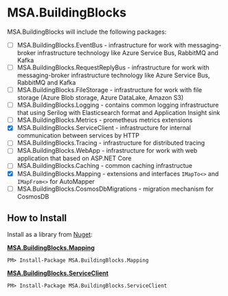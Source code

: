 # MSA.BuildingBlocks

MSA.BuildingBlocks will include the following packages:

* [ ] MSA.BuildingBlocks.EventBus - infrastructure for work with messaging-broker infrastructure technology like Azure Service Bus, RabbitMQ and Kafka
* [ ] MSA.BuildingBlocks.RequestReplyBus - infrastructure for work with messaging-broker infrastructure technology like Azure Service Bus, RabbitMQ and Kafka
* [ ] MSA.BuildingBlocks.FileStorage - infrastructure for work with file storage (Azure Blob storage, Azure DataLake, Amazon S3)
* [ ] MSA.BuildingBlocks.Logging - contains common logging infrastructure that using Serilog with Elasticsearch format and Application Insight sink
* [ ] MSA.BuildingBlocks.Metrics - prometheus metrics extensions
* [x] MSA.BuildingBlocks.ServiceClient - infrastructure for internal communication between services by HTTP
* [ ] MSA.BuildingBlocks.Tracing - infrastructure for distributed tracing
* [ ] MSA.BuildingBlocks.WebApp - infrastructure for work with web application that based on ASP.NET Core
* [ ] MSA.BuildingBlocks.Caching - common caching infrastructue
* [x] MSA.BuildingBlocks.Mapping - extensions and interfaces `IMapTo<>` and `IMapFrom<>` for AutoMapper
* [ ] MSA.BuildingBlocks.CosmosDbMigrations - migration mechanism for CosmosDB

## How to Install

Install as a library from [Nuget](https://www.nuget.org/packages?q=MSA.BuildingBlocks):

**[MSA.BuildingBlocks.Mapping](https://www.nuget.org/packages/MSA.BuildingBlocks.Mapping/)**

    PM> Install-Package MSA.BuildingBlocks.Mapping

**[MSA.BuildingBlocks.ServiceClient](https://www.nuget.org/packages/MSA.BuildingBlocks.ServiceClient/)**

    PM> Install-Package MSA.BuildingBlocks.ServiceClient